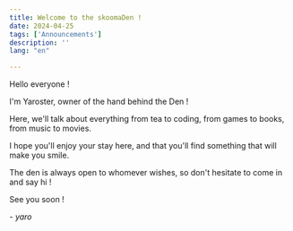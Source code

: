 ```yaml
---
title: Welcome to the skoomaDen !
date: 2024-04-25
tags: ['Announcements']
description: ''
lang: "en"

---
```


Hello everyone ! 

I'm Yaroster, owner of the hand behind the Den !

Here, we'll talk about everything from tea to coding, from games to books, from music to movies.

I hope you'll enjoy your stay here, and that you'll find something that will make you smile.

The den is always open to whomever wishes, so don't hesitate to come in and say hi !

See you soon !

 *- yaro*